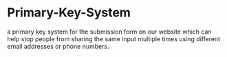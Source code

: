 # Primary-Key-System
a primary key system for the submission form on our website which can help stop people from sharing the same input multiple times using different email addresses or phone numbers.
